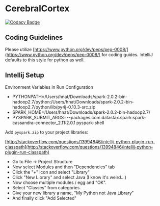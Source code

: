 # CerebralCortex

[![Codacy Badge](https://api.codacy.com/project/badge/Grade/b1d2febd95a74ade9ecb7bbc7e968292)](https://www.codacy.com/app/twhnat/CerebralCortex?utm_source=github.com&amp;utm_medium=referral&amp;utm_content=MD2Korg/CerebralCortex&amp;utm_campaign=Badge_Grade)


## Coding Guidelines
Please utilize [https://www.python.org/dev/peps/pep-0008/](https://www.python.org/dev/peps/pep-0008/) for coding guides.  IntelliJ defaults to this style for python as well.


## Intellij Setup
Environment Variables in Run Configuration

* PYTHONPATH=/Users/hnat/Downloads/spark-2.0.2-bin-hadoop2.7/python:/Users/hnat/Downloads/spark-2.0.2-bin-hadoop2.7/python/lib/py4j-0.10.3-src.zip
* SPARK_HOME=/Users/hnat/Downloads/spark-2.0.2-bin-hadoop2.7/
* PYSPARK_SUBMIT_ARGS=--packages com.datastax.spark:spark-cassandra-connector_2.11:2.0.1 pyspark-shell


Add `pyspark.zip` to your project libraries:

[http://stackoverflow.com/questions/13994846/intellij-python-plugin-run-classpath](http://stackoverflow.com/questions/13994846/intellij-python-plugin-run-classpath)
*  Go to File -> Project Structure
*  Now select Modules and then "Dependencies" tab
*  Click the "+" icon and select "Library"
*  Click "New Library" and select Java (I know it's weird...)
*  Now choose multiple modules / egg and "OK".
*  Select "Classes" from categories.
*  Give your new library a name, "My Python not Java Library"
*  And finally click "Add Selected"

